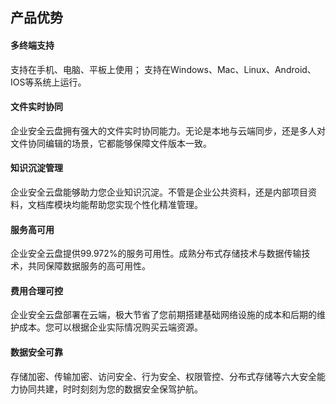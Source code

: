 ## 产品优势
#### 多终端支持

支持在手机、电脑、平板上使用；
支持在Windows、Mac、Linux、Android、IOS等系统上运行。

#### 文件实时协同

企业安全云盘拥有强大的文件实时协同能力。无论是本地与云端同步，还是多人对文件协同编辑的场景，它都能够保障文件版本一致。

#### 知识沉淀管理

企业安全云盘能够助力您企业知识沉淀。不管是企业公共资料，还是内部项目资料，文档库模块均能帮助您实现个性化精准管理。

#### 服务高可用

企业安全云盘提供99.972%的服务可用性。成熟分布式存储技术与数据传输技术，共同保障数据服务的高可用性。

#### 费用合理可控

企业安全云盘部署在云端，极大节省了您前期搭建基础网络设施的成本和后期的维护成本。您可以根据企业实际情况购买云端资源。

#### 数据安全可靠

存储加密、传输加密、访问安全、行为安全、权限管控、分布式存储等六大安全能力协同共建，时时刻刻为您的数据安全保驾护航。
